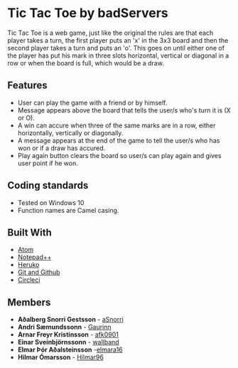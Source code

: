 # Tic Tac Toe by badServers

Tic Tac Toe is a web game, just like the original the rules are that each player takes a turn, the first player puts an 'x' in the 3x3 board and then the second player takes a turn and puts an 'o'. This goes on until either one of the player has put his mark in three slots horizontal, vertical or diagonal in a row or when the board is full, which would be a draw.

## Features
* User can play the game with a friend or by himself.
* Message appears above the board that tells the user/s who's turn it is (X or O).
* A win can accure when three of the same marks are in a row, either horizontally, vertically or diagonally.
* A message appears at the end of the game to tell the user/s who has won or if a draw has accured.
* Play again button clears the board so user/s can play again and gives user point if he won.

## Coding standards

* Tested on Windows 10
* Function names are Camel casing.


## Built With

* [Atom](https://atom.io/)
* [Notepad++](https://notepad-plus-plus.org/)  
* [Heruko](https://dashboard.heroku.com/apps)
* [Git and Github](https://github.com/)
* [Circleci](https://circleci.com/)



## Members

* **Aðalberg Snorri Gestsson** - [aSnorri](https://github.com/aSnorri)
* **Andri Sæmundssonn** - [Gaurinn](https://github.com/Gaurinn)
* **Arnar Freyr Kristinsson** - [afk0901](https://github.com/afk0901)
* **Einar Sveinbjörnssonn** - [wallband](https://github.com/wallband)
* **Elmar Þór Aðalsteinsson** -[elmara16](https://github.com/elmara16)
* **Hilmar Ómarsson** - [Hilmar96](https://github.com/Hilmar96)
